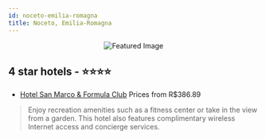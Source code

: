 ```yaml
---
id: noceto-emilia-romagna
title: Noceto, Emilia-Romagna
---
```


<center><img src="https://i.travelapi.com/hotels/2000000/1600000/1590100/1590084/e167d425_z.jpg" alt="Featured Image" /></center>


##  4 star hotels - ⭐️⭐️⭐️⭐️

-    [Hotel San Marco & Formula Club](https://us.hurb.com/hotels/noceto/hotel-san-marco-formula-club-JNP-JP921158?cmp=18055) Prices from R$386.89
   > Enjoy recreation amenities such as a fitness center or take in the view from a garden. This hotel also features complimentary wireless Internet access and concierge services.
